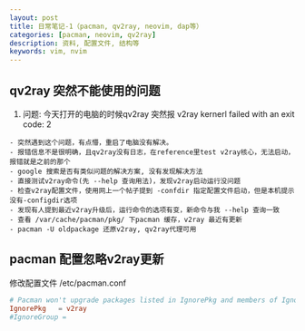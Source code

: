 ```yaml
---
layout: post
title: 日常笔记-1（pacman, qv2ray, neovim, dap等）
categories: [pacman, neovim, qv2ray]
description: 资料, 配置文件, 结构等 
keywords: vim, nvim
---
```


## qv2ray 突然不能使用的问题
1. 问题: 今天打开的电脑的时候qv2ray 突然报 v2ray kernerl failed with an exit code: 2

```wiki
- 突然遇到这个问题，有点懵，重启了电脑没有解决。
- 报错信息不是很明确，且qv2ray没有日志，在reference里test v2ray核心，无法启动，报错就是之前的那个
- google 搜索是否有类似问题的解决方案, 没有发现解决方法
- 直接测试v2ray命令(先 --help 查询用法)，发现v2ray启动运行没问题
- 检查v2ray配置文件，使用网上一个帖子提到 -confdir 指定配置文件启动，但是本机提示没有-configdir选项
- 发现有人提到最近v2ray升级后，运行命令的选项有变，新命令与我 --help 查询一致
- 查看 /var/cache/pacman/pkg/ 下pacman 缓存，v2ray 最近有更新
- pacman -U oldpackage 还原v2ray, qv2ray代理可用
```

## pacman 配置忽略v2ray更新
修改配置文件 /etc/pacman.conf
```conf
# Pacman won't upgrade packages listed in IgnorePkg and members of IgnoreGroup
IgnorePkg   = v2ray
#IgnoreGroup =
```

